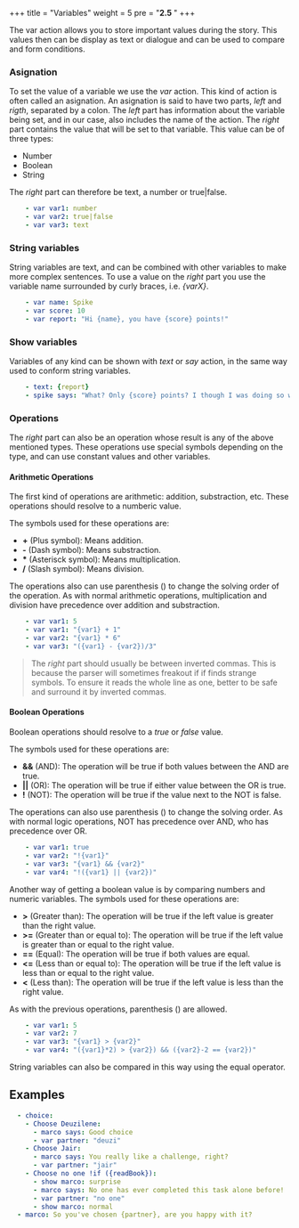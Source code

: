 +++
title = "Variables"
weight = 5
pre = "<b>2.5 </b>"
+++

The var action allows you to store important values during the story. This values then can be display as text or dialogue and can be used to compare and form conditions.



### Asignation

To set the value of a variable we use the _var_ action. This kind of action is often called an asignation. An asignation is said to have two parts, _left_ and _rigth_, separated by a colon. The _left_ part has information about the variable being set, and in our case, also includes the name of the action. The _right_ part contains the value that will be set to that variable. This value can be of three types:

+ Number
+ Boolean
+ String

The _right_ part can therefore be text, a number or true|false. 

```yaml
    - var var1: number
    - var var2: true|false
    - var var3: text
```

### String variables

String variables are text, and can be combined with other variables to make more complex sentences. To use a value on the _right_ part you use the variable name surrounded by curly braces, i.e. _{varX}_.

```yaml
    - var name: Spike
    - var score: 10
    - var report: "Hi {name}, you have {score} points!"
```

### Show variables

Variables of any kind can be shown with _text_ or _say_ action, in the same way used to conform string variables.

```yaml
    - text: {report}
    - spike says: "What? Only {score} points? I though I was doing so well."
```

### Operations

The _right_ part can also be an operation whose result is any of the above mentioned types. These operations use special symbols depending on the type, and can use constant values and other variables. 

#### Arithmetic Operations

The first kind of operations are arithmetic: addition, substraction, etc. These operations should resolve to a numberic value.

The symbols used for these operations are:

+ **+** (Plus symbol): Means addition.
+ **-** (Dash symbol): Means substraction.
+ **\*** (Asterisck symbol): Means multiplication.
+ **/** (Slash symbol): Means division.

The operations also can use parenthesis () to change the solving order of the operation. As with normal arithmetic operations, multiplication and division have precedence over addition and substraction.


```yaml
    - var var1: 5
    - var var1: "{var1} + 1"
    - var var2: "{var1} * 6"
    - var var3: "({var1} - {var2})/3"
```


> The _right_ part should usually be between inverted commas. This is because the parser will sometimes freakout if if finds strange symbols. To ensure it reads the whole line as one, better to be safe and surround it by inverted commas.


#### Boolean Operations

Boolean operations should resolve to a _true_ or _false_ value. 

The symbols used for these operations are:

+ **&&** (AND): The operation will be true if both values between the AND are true.
+ **||** (OR): The operation will be true if either value between the OR is true.
+ **!** (NOT): The operation will be true if the value next to the NOT is false.

The operations can also use parenthesis () to change the solving order. As with normal logic operations, NOT has precedence over AND, who has precedence over OR.

```yaml
    - var var1: true
    - var var2: "!{var1}"
    - var var3: "{var1} && {var2}"
    - var var4: "!({var1} || {var2})"
```

Another way of getting a boolean value is by comparing numbers and numeric variables.
The symbols used for these operations are:

+ **>** (Greater than): The operation will be true if the left value is greater than the right value.
+ **>=** (Greater than or equal to): The operation will be true if the left value is greater than or equal to the right value.
+ **==** (Equal): The operation will be true if both values are equal.
+ **<=** (Less than or equal to): The operation will be true if the left value is less than or equal to the right value.
+ **<** (Less than): The operation will be true if the left value is less than the right value.

As with the previous operations, parenthesis () are allowed.

```yaml
    - var var1: 5
    - var var2: 7
    - var var3: "{var1} > {var2}"
    - var var4: "({var1}*2) > {var2}) && ({var2}-2 == {var2})"
```

String variables can also be compared in this way using the equal operator.

## Examples
```yaml  
  - choice:
    - Choose Deuzilene:
      - marco says: Good choice
      - var partner: "deuzi"
    - Choose Jair:
      - marco says: You really like a challenge, right?
      - var partner: "jair"
    - Choose no one !if ({readBook}):
      - show marco: surprise
      - marco says: No one has ever completed this task alone before!
      - var partner: "no one"
      - show marco: normal
  - marco: So you've chosen {partner}, are you happy with it?
```